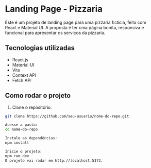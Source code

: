# Landing Page - Pizzaria

Este é um projeto de landing page para uma pizzaria fictícia, feito com React e Material UI. A proposta é ter uma página bonita, responsiva e funcional para apresentar os serviços da pizzaria.

## Tecnologias utilizadas

- React.js
- Material UI
- Vite
- Context API
- Fetch API

## Como rodar o projeto

1. Clone o repositório:

```bash
git clone https://github.com/seu-usuario/nome-do-repo.git

Acesse a pasta:
cd nome-do-repo

Instale as dependências:
npm install

Inicie o projeto:
npm run dev
O projeto vai rodar em http://localhost:5173.

